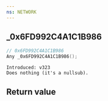 ```yaml
---
ns: NETWORK
---
```

## _0x6FD992C4A1C1B986

```c
// 0x6FD992C4A1C1B986
Any _0x6FD992C4A1C1B986();
```

```
Introduced: v323
Does nothing (it's a nullsub).
```


## Return value
